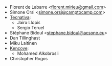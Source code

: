 - Florent de Labarre \<<florent.mirieu@gmail.com>\>
- Simone Orsi \<<simone.orsi@camptocamp.com>\>
- [Tecnativa](https://www.tecnativa.com/):
  - Jairo Llopis
  - Sergio Teruel
- Stéphane Bidoul \<<stephane.bidoul@acsone.eu>\>
- Dan Tillinghast
- Miku Laitinen
- [Kencove](https://www.kencove.com/):
  - Mohamed Alkobrosli
- Christopher Rogos